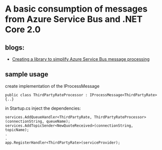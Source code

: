 
# A basic consumption of messages from Azure Service Bus and .NET Core 2.0

## blogs:
* [Creating a library to simplify Azure Service Bus message processing](https://messagedriven.wordpress.com/2017/09/23/creating-a-library-to-simplify-message-handling/)

## sample usage
create implementation of the IProcessMessage<T>
```
public class ThirdPartyRateProcessor : IProcessMessage<ThirdPartyRate>
{..}
```
in Startup.cs inject the dependencies: 
```  
services.AddQueueHandler<ThirdPartyRate, ThirdPartyRateProcessor> (connectionString, queueName);
services.AddTopicSender<NewQuoteReceived>(connectionString, topicName);
.
.
app.RegisterHandler<ThirdPartyRate>(serviceProvider);
```

